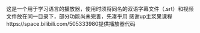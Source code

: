 这是一个用于学习语言的播放器，使用时须将同名的双语字幕文件（.srt）和视频文件放在同一目录下，部分功能尚未完善，先凑乎用
感谢up主浆果课程https://space.bilibili.com/505333980提供播放器代码
